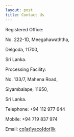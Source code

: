 ```yaml
---
layout: post
title: Contact Us
---
```





<p>Registered Office:</p> 

<p>
No. 222-1D, Meegahawaththa,
  
Delgoda, 11700,

  Sri Lanka.
</p>

Processing Facility:

No. 133/7, Mahena Road,

Siyambalape, 11650,

Sri Lanka.


Telephone: +94 112 977 644


Mobile: +94 719 837 974 


Email: <a href="mailto:co@yaco.lk">co[at]yaco[dot]lk</a>

